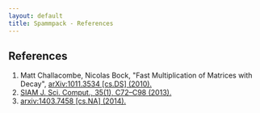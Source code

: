 ```yaml
---
layout: default
title: Spammpack - References
---
```


References
----------

  1. Matt Challacombe, Nicolas Bock, "Fast Multiplication of Matrices with
     Decay", [arXiv:1011.3534 [cs.DS] (2010).](http://arxiv.org/abs/1011.3534)
  2. [SIAM J. Sci. Comput., 35(1), C72–C98 (2013).](http://dx.doi.org/10.1137/120870761)
  3. [arxiv:1403.7458 [cs.NA] (2014).](http://arxiv.org/abs/1403.7458)
